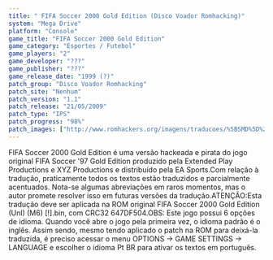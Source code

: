 ```yaml
---
title: " FIFA Soccer 2000 Gold Edition (Disco Voador Romhacking)"
system: "Mega Drive"
platform: "Console"
game_title: "FIFA Soccer 2000 Gold Edition"
game_category: "Esportes / Futebol"
game_players: "2"
game_developer: "???"
game_publisher: "???"
game_release_date: "1999 (?)"
patch_group: "Disco Voador Romhacking"
patch_site: "Nenhum"
patch_version: "1.1"
patch_release: "21/05/2009"
patch_type: "IPS"
patch_progress: "98%"
patch_images: ["http://www.romhackers.org/imagens/traducoes/%5BSMD%5D%20FIFA%20Soccer%202000%20Gold%20Edition%20-%20Disco%20Voador%20Romhacking%20-%201.png","http://www.romhackers.org/imagens/traducoes/%5BSMD%5D%20FIFA%20Soccer%202000%20Gold%20Edition%20-%20Disco%20Voador%20Romhacking%20-%202.png","http://www.romhackers.org/imagens/traducoes/%5BSMD%5D%20FIFA%20Soccer%202000%20Gold%20Edition%20-%20Disco%20Voador%20Romhacking%20-%203.png"]
---
```

FIFA Soccer 2000 Gold Edition é uma versão hackeada e pirata do jogo original FIFA Soccer '97 Gold Edition produzido pela Extended Play Productions e XYZ Productions e distribuído pela EA Sports.Com relação à tradução, praticamente todos os textos estão traduzidos e parcialmente acentuados. Nota-se algumas abreviações em raros momentos, mas o autor promete resolver isso em futuras versões da tradução.ATENÇÃO:Esta tradução deve ser aplicada na ROM original FIFA Soccer 2000 Gold Edition (Unl) (M6) [!].bin, com CRC32 647DF504.OBS: Este jogo possui 6 opções de idioma. Quando você abre o jogo pela primeira vez, o idioma padrão é o inglês. Assim sendo, mesmo tendo aplicado o patch na ROM para deixá-la traduzida, é preciso acessar o menu OPTIONS -> GAME SETTINGS -> LANGUAGE e escolher o idioma Pt BR para ativar os textos em português.